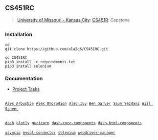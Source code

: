 ## CS451RC
> [University of Missouri - Kansas City](https://www.umkc.edu): [CS451R](https://catalog.umkc.edu/search/?P=COMP-SCI%20451R): Capstone
##

### Installation
```
cd
git clone https://github.com/ala2q6/CS451RC.git

cd CS451RC
pip3 install -r requirements.txt
pip3 install selenium
```
### Documentation
- [Project Tasks](https://docs.google.com/spreadsheets/d/1rk1D6glzpyutGslDa5x_9msDrRLtPADTG6zyg1uvzUY/edit?usp=sharing)

##
[`Alex Arbuckle`](https://github.com/orgs/3ACWJ6/people/ala2q6)&nbsp; [`Alex Omorodion`](https://github.com/orgs/3ACWJ6/people/alexanderomorodion)&nbsp; [`Alec Ivy`](https://github.com/orgs/3ACWJ6/people/awiy87)&nbsp; [`Ben Garver`](https://github.com/orgs/3ACWJ6/people/BLGFQY)&nbsp; [`Saum Yazdani`](https://github.com/orgs/3ACWJ6/people/SaumYazdani)&nbsp; [`Will Scheer`](https://github.com/orgs/3ACWJ6/people/willscheer1)&nbsp;

##
[`dash`](https://pypi.org/project/dash/)&nbsp; [`plotly`](https://pypi.org/project/plotly/)&nbsp; [`gunicorn`]()&nbsp;  [`dash-core-components`](https://pypi.org/project/dash-core-components/)&nbsp; [`dash-html-components`](https://pypi.org/project/dash-html-components/)&nbsp;

[`asyncio`](https://pypi.org/project/asyncio/)&nbsp; [`mysql-connector`](https://pypi.org/project/mysql-connector/)&nbsp; [`selenium`](https://pypi.org/project/selenium/)&nbsp; [`webdriver-manager`](https://pypi.org/project/webdriver-manager/)
